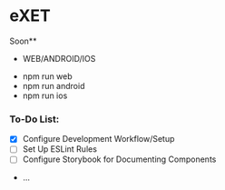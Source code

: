# eXET

Soon**

* WEB/ANDROID/IOS
- npm run web
- npm run android
- npm run ios

### To-Do List:
- [x] Configure Development Workflow/Setup
- [ ] Set Up ESLint Rules
- [ ] Configure Storybook for Documenting Components
- ...